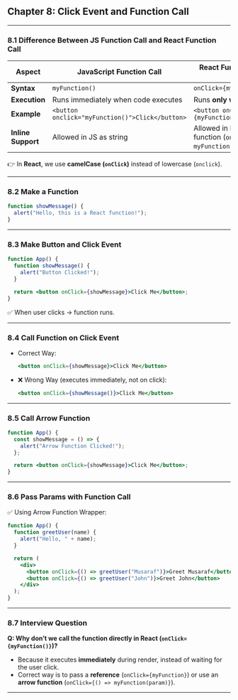 ## Chapter 8: Click Event and Function Call

---

### 8.1 Difference Between JS Function Call and React Function Call

| **Aspect**         | **JavaScript Function Call**                    | **React Function Call (with JSX)**                                    |
| ------------------ | ----------------------------------------------- | --------------------------------------------------------------------- |
| **Syntax**         | `myFunction()`                                  | `onClick={myFunction}`                                                |
| **Execution**      | Runs immediately when code executes             | Runs **only when user clicks**                                        |
| **Example**        | `<button onclick="myFunction()">Click</button>` | `<button onClick={myFunction}>Click</button>`                         |
| **Inline Support** | Allowed in JS as string                         | Allowed in React with arrow function (`onClick={() => myFunction()}`) |

👉 In **React**, we use **camelCase (`onClick`)** instead of lowercase (`onclick`).

---

### 8.2 Make a Function

```jsx
function showMessage() {
  alert("Hello, this is a React function!");
}
```

---

### 8.3 Make Button and Click Event

```jsx
function App() {
  function showMessage() {
    alert("Button Clicked!");
  }

  return <button onClick={showMessage}>Click Me</button>;
}
```

✅ When user clicks → function runs.

---

### 8.4 Call Function on Click Event

* Correct Way:

  ```jsx
  <button onClick={showMessage}>Click Me</button>
  ```
* ❌ Wrong Way (executes immediately, not on click):

  ```jsx
  <button onClick={showMessage()}>Click Me</button>
  ```

---

### 8.5 Call Arrow Function

```jsx
function App() {
  const showMessage = () => {
    alert("Arrow Function Clicked!");
  };

  return <button onClick={showMessage}>Click Me</button>;
}
```

---

### 8.6 Pass Params with Function Call

✅ Using Arrow Function Wrapper:

```jsx
function App() {
  function greetUser(name) {
    alert("Hello, " + name);
  }

  return (
    <div>
      <button onClick={() => greetUser("Musaraf")}>Greet Musaraf</button>
      <button onClick={() => greetUser("John")}>Greet John</button>
    </div>
  );
}
```

---

### 8.7 Interview Question

**Q: Why don’t we call the function directly in React (`onClick={myFunction()}`)?**

* Because it executes **immediately** during render, instead of waiting for the user click.
* Correct way is to pass a **reference** (`onClick={myFunction}`) or use an **arrow function** (`onClick={() => myFunction(param)}`).

---